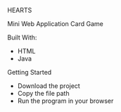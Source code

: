 HEARTS

Mini Web Application Card Game

Built With:
- HTML
- Java

Getting Started
- Download the project
- Copy the file path
- Run the program in your browser



